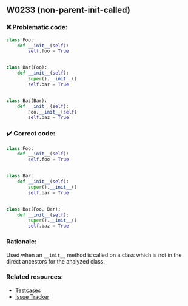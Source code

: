 ## W0233 (non-parent-init-called)

### :x: Problematic code:

```python
class Foo:
    def __init__(self):
        self.foo = True


class Bar(Foo):
    def __init__(self):
        super().__init__()
        self.bar = True


class Baz(Bar):
    def __init__(self):
        Foo.__init__(self)
        self.baz = True

```

### :heavy_check_mark: Correct code:

```python
class Foo:
    def __init__(self):
        self.foo = True


class Bar:
    def __init__(self):
        super().__init__()
        self.bar = True


class Baz(Foo, Bar):
    def __init__(self):
        super().__init__()
        self.baz = True
```

### Rationale:

Used when an `__init__` method is called on a class which is not in the direct
ancestors for the analyzed class.

### Related resources:

- [Testcases](https://github.com/PyCQA/pylint/blob/master/tests/input/func_w0233.py)
- [Issue Tracker](https://github.com/PyCQA/pylint/issues?q=is%3Aissue+%22non-parent-init-called%22+OR+%22W0233%22)
